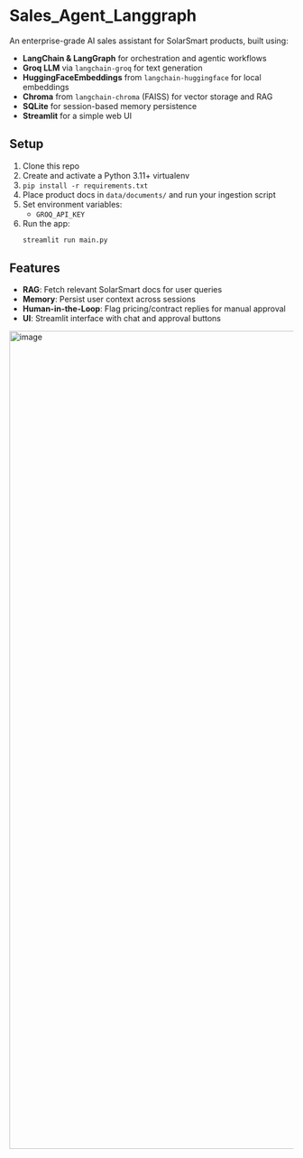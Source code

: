 # Sales_Agent_Langgraph

An enterprise-grade AI sales assistant for SolarSmart products, built using:
- **LangChain & LangGraph** for orchestration and agentic workflows
- **Groq LLM** via `langchain-groq` for text generation
- **HuggingFaceEmbeddings** from `langchain-huggingface` for local embeddings
- **Chroma** from `langchain-chroma` (FAISS) for vector storage and RAG
- **SQLite** for session-based memory persistence
- **Streamlit** for a simple web UI

## Setup
1. Clone this repo
2. Create and activate a Python 3.11+ virtualenv
3. `pip install -r requirements.txt`
4. Place product docs in `data/documents/` and run your ingestion script
5. Set environment variables:
   - `GROQ_API_KEY`
6. Run the app:
   ```bash
   streamlit run main.py
   ```

## Features
- **RAG**: Fetch relevant SolarSmart docs for user queries
- **Memory**: Persist user context across sessions
- **Human-in-the-Loop**: Flag pricing/contract replies for manual approval
- **UI**: Streamlit interface with chat and approval buttons
 
<img width="1450" alt="image" src="https://github.com/user-attachments/assets/bf490a95-42b9-450c-947d-05dfeb545932" />
